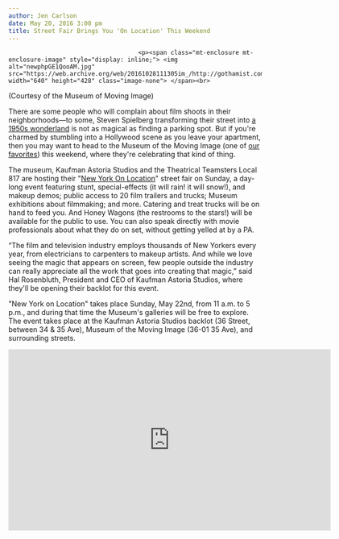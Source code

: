 ```yaml
---
author: Jen Carlson
date: May 20, 2016 3:00 pm
title: Street Fair Brings You 'On Location' This Weekend 
---
```


	
										<p><span class="mt-enclosure mt-enclosure-image" style="display: inline;"> <img alt="newphpGE1QooAM.jpg" src="https://web.archive.org/web/20161028111305im_/http://gothamist.com/attachments/arts_jen/newphpGE1QooAM.jpg" width="640" height="428" class="image-none"> </span><br>
<span class="photo_caption">(Courtesy of the Museum of Moving Image)</span></p>

<p>There are some people who will complain about film shoots in their neighborhoods&#x2014;to some, Steven Spielberg transforming their street into <a href="https://web.archive.org/web/20161028111305/http://gothamist.com/2014/09/11/photos_spielberg_coens_dumbo.php">a 1950s wonderland</a> is not as magical as finding a parking spot. But if you&apos;re charmed by stumbling into a Hollywood scene as you leave your apartment, then you may want to head to the Museum of the Moving Image (one of <a href="https://web.archive.org/web/20161028111305/http://gothamist.com/2014/07/31/best_museums_nyc.php">our favorites</a>) this weekend, where they&apos;re celebrating that kind of thing. </p>

<p>The museum, Kaufman Astoria Studios and the Theatrical Teamsters Local 817 are hosting their &quot;<a href="https://web.archive.org/web/20161028111305/http://www.movingimage.us/visit/calendar/2016/05/22/detail/new-york-on-location">New York On Location</a>&quot; street fair on Sunday, a day-long event featuring stunt, special-effects (it will rain! it will snow!), and makeup demos; public access to 20 film trailers and trucks; Museum exhibitions about filmmaking; and more. Catering and treat trucks will be on hand to feed you. And Honey Wagons (the restrooms to the stars!) will be available for the public to use. You can also speak directly with movie professionals about what they do on set, without getting yelled at by a PA.</p>

<p>&#x201C;The film and television industry employs thousands of New Yorkers every year, from electricians to carpenters to makeup artists. And while we love seeing the magic that appears on screen, few people outside the industry can really appreciate all the work that goes into creating that magic,&#x201D; said Hal Rosenbluth, President and CEO of Kaufman Astoria Studios, where they&apos;ll be opening their backlot for this event.</p>

<p>&quot;New York on Location&quot; takes place Sunday, May 22nd, from 11 a.m. to 5 p.m., and during that time the Museum&apos;s galleries will be free to explore. The event takes place at the Kaufman Astoria Studios backlot (36 Street, between 34 &amp; 35 Ave), Museum of the Moving Image (36-01 35 Ave), and surrounding streets.</p>

<p><iframe width="640" height="360" src="https://web.archive.org/web/20161028111305if_/https://www.youtube.com/embed/uvQ7UxVEFK0" frameborder="0" allowfullscreen></iframe></p>					
										
									
				